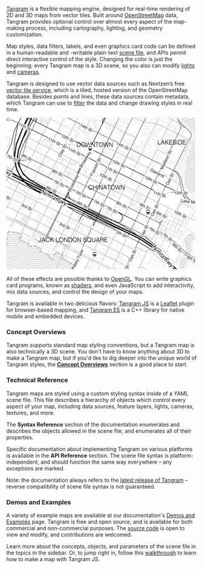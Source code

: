 [Tangram](https://github.com/tangrams/tangram) is a flexible mapping engine, designed for real-time rendering of 2D and 3D maps from vector tiles. Built around [OpenStreetMap](http://www.openstreetmap.org/) data, Tangram provides optional control over almost every aspect of the map-making process, including cartography, lighting, and geometry customization.

Map styles, data filters, labels, and even graphics card code can be defined in a human-readable and -writable plain-text [scene file](Overviews/Scene-File.md), and APIs permit direct interactive control of the style. Changing the color is just the beginning; every Tangram map is a 3D scene, so you also can modify [lights](Overviews/Lights-Overview.md) and [cameras](Overviews/Cameras-Overview.md).

Tangram is designed to use vector data sources such as Nextzen’s free [vector tile service](https://www.nextzen.org/#vector-tiles), which is a tiled, hosted version of the OpenStreetMap database. Besides points and lines, these data sources contain metadata, which Tangram can use to [filter](Overviews/Filters-Overview.md) the data and change drawing styles in real time.

![Example Tangram map](images/refill_map.png)

All of these effects are possible thanks to [OpenGL](https://en.wikipedia.org/wiki/OpenGL). You can write graphics card programs, known as [shaders](Overviews/Shaders-Overview.md), and even JavaScript to add interactivity, mix data sources, and control the design of your maps.

Tangram is available in two delicious flavors: [Tangram JS](https://github.com/tangrams/tangram) is a [Leaflet](http://leafletjs.com/) plugin for browser-based mapping, and [Tangram ES](https://github.com/tangrams/tangram-es) is a C++ library for native mobile and embedded devices.

### Concept Overviews

Tangram supports standard map styling conventions, but a Tangram map is also technically a 3D scene. You don't have to know anything about 3D to make a Tangram map, but if you'd like to dig deeper into the unique world of Tangram styles, the **[Concept Overviews](Overviews/Tangram-Overview.md)** section is a good place to start.

### Technical Reference

Tangram maps are styled using a custom styling syntax inside of a YAML scene file. This file describes a hierarchy of objects which control every aspect of your map, including data sources, feature layers, lights, cameras, textures, and more.

The **Syntax Reference** section of the documentation enumerates and describes the objects allowed in the scene file, and enumerates all of their properties.

Specific documentation about implementing Tangram on various platforms is available in the **API Reference** section. The scene file syntax is platform-independent, and should function the same way everywhere – any exceptions are marked.

Note: the documentation always refers to the [latest release of Tangram](https://github.com/tangrams/tangram/releases) – reverse compatibility of scene file syntax is not guaranteed.

### Demos and Examples

A variety of example maps are available at our documentation's [Demos and Examples](Tutorials/Demos.md) page. Tangram is free and open source, and is available for both commercial and non-commercial purposes. The [source code](https://github.com/tangrams) is open to view and modify, and contributions are welcomed.  

Learn more about the concepts, objects, and parameters of the scene file in the topics in the sidebar. Or, to jump right in, follow this [walkthrough](Tutorials/walkthrough.md) to learn how to make a map with Tangram JS.
